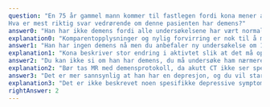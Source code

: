 ```yaml
---
question: "En 75 år gammel mann kommer til fastlegen fordi kona mener at han begynner å få demens. Kona sier at mannen har blitt passiv det siste året og ikke gjør noe lengre, hun må gjøre alt. Mannen sier lite men mener at det går fint. Du ser i journalen at han var innlagt på medisinsk avdeling for en måned siden fordi han var forvirret og man lurte på om han hadde hatt et drypp. CT caput var normalt, han var orientert for tid, sted og situasjon og man fant ikke noe galt ved undersøkelse på sykehuset. Du velger å ta en MMS (Mini Mental Status) der han skårer 27/30, han manglet to poeng på utsatt gjenkalling og 1 på regning.
Hva er mest riktig svar vedrørende om denne pasienten har demens?"
answer0: "Han har ikke demens fordi alle undersøkelsene har vært normale"
explanation0: "Komparentopplysninger og nylig forvirring er nok til å mistenke en begynnende demens."
answer1: "Han har ingen demens nå men du anbefaler ny undersøkelse om 1 år"
explanation1: "Kona beskriver stor endring i aktivtet slik at det må oppfattes som en funksjonssvikt, og man bør da starte utredning nå."
answer2: "Du kan ikke si om han har demens, du må undersøke ham nærmere"
explanation2: "Bør tas MR med demensprotokoll, da akutt CT ikke ser spesielt etter atrofi av hippokampus. Også aktuelt å kartlegge funksjon og symptomer nærmere. Spinalpunksjon tas vanligvis ikke i første omgang når pasienten er såpass gammel, tas oftere ved yngre pasienter."
answer3: "Det er mer sannsynlig at han har en depresjon, og du vil starte antidepressiv behandling"
explanation3: "Det er ikke beskrevet noen spesifikke depressive symptomer, og må uansett kartlegge evt depressive symptomer nærmere før behandlingsforsøk."
rightAnswer: 2
---
```



